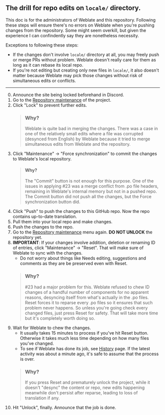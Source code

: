 ## The drill for repo edits on `locale/` directory.

This doc is for the administrators of Weblate and this repository. Following these steps will ensure there's no errors
on Weblate when you're pushing changes from the repository. Some might seem overkill, but given the experience
I can confindently say they are nonetheless necessity.

Exceptions to following these steps:
* If the changes don't involve `locale/` directory at all, you may freely push or merge PRs without problem.
  Weblate doesn't really care for them as long as it can rebase its local repo.
* If you're not editing but creating only new files in `locale/`, it also doesn't matter because Weblate may pick
  those changes without risk of simultaneous edits or conflicts.
  
---

0. Announce the site being locked beforehand in Discord.
1. Go to the [Repository maintenance](https://weblate.hyperq.be/projects/ftl-multiverse/#repository) of the project.
2. Click "Lock" to prevent further edits.
   > ### Why?
   > Weblate is quite bad in merging the changes. There was a case in one of the relatively small edits where a file
   > was corrupted (desynced from English) by Weblate because it tried to merge simultaneous edits from Weblate
   > and the repository.
3. Click "Maintenance" -> "Force synchronization" to commit the changes to Weblate's local repository.
   > #### Why?
   > The "Commit" button is not enough for this purpose. One of the issues in applying #23 was a merge conflict from
   > .po file headers, remaining in Weblate's internal memory but not in a pushed repo.
   > The Commit button did not push all the changes, but the Force synchronization button did.
4. Click "Push" to push the changes to this GitHub repo. Now the repo contains up-to-date translation.
5. Pull them into your local repo and make changes.
6. Push the changes to the repo.
7. Go to the [Repository maintenance](https://weblate.hyperq.be/projects/ftl-multiverse/#repository) menu again.
   **DO NOT UNLOCK** the repository yet.
8. **IMPORTANT**: If your changes involve addition, deletion or renaming ID of entries, click "Maintenance" -> "Reset".
   That will make sure of Weblate to sync with the changes.
   * Do not worry about things like Needs editing, suggestions and comments as they are be preserved even with Reset.
   > ### Why?
   > #23 had a major problem for this. Weblate refused to chew ID changes of a handful number of components
   > for no apparent reasons, desyncing itself from what's actually in the .po files. Reset forces it to reparse
   > every .po files so it ensures that such problem never happens. So unless you're going check every changed files,
   > just press Reset for safety. That will take more time but it's completely worth doing so.
9. Wait for Weblate to chew the changes.
   * It usually takes 15 minutes to process if you've hit Reset button. Otherwise it takes much less time depending on
     how many files you've changed.
   * To see if Weblate has done its job, see [History](https://weblate.hyperq.be/projects/ftl-multiverse/#history) page.
     If the latest activity was about a minute ago, it's safe to assume that the process is over.
   > ### Why?
   > If you press Reset and prematurely unlock the project, while it doesn't "desync" the content or repo, new edits happening
   > meanwhile don't persist after reparse, leading to loss of translation if any.
10. Hit "Unlock", finally. Announce that the job is done.
